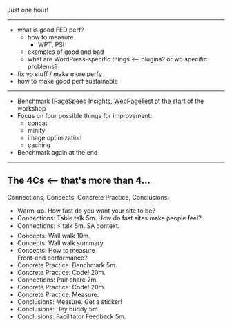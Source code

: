 Just one hour!

---

* what is good FED perf?
    * how to measure.
        * WPT, PSI
    * examples of good and bad
    * what are WordPress-specific things <-- plugins? or wp specific problems?
* fix yo stuff / make more perfy
* how to make good perf sustainable

---

* Benchmark ([PageSpeed Insights](https://developers.google.com/speed/pagespeed/insights/), [WebPageTest](https://www.webpagetest.org/) at the start of the workshop
* Focus on four possible things for improvement:
    * concat
    * minify
    * image optimization
    * caching
* Benchmark again at the end

---

## The 4Cs <-- that's more than 4...

Connections, Concepts, Concrete Practice, Conclusions.

* Warm-up. How fast do you want your site to be?
* Connections: Table talk 5m. How do fast sites make people feel?
* Connections: :zap: talk 5m. SA context.
* Concepts: Wall walk 10m.
* Concepts: Wall walk summary.
* Concepts: How to measure<br>Front-end performance?
* Concrete Practice: Benchmark 5m.
* Concrete Practice: Code! 20m.
* Connections: Pair share 2m.
* Concrete Practice: Code! 20m.
* Concrete Practice: Measure.
* Conclusions: Measure. Get a sticker!
* Conclusions: Hey buddy 5m
* Conclusions: Facilitator Feedback 5m.

